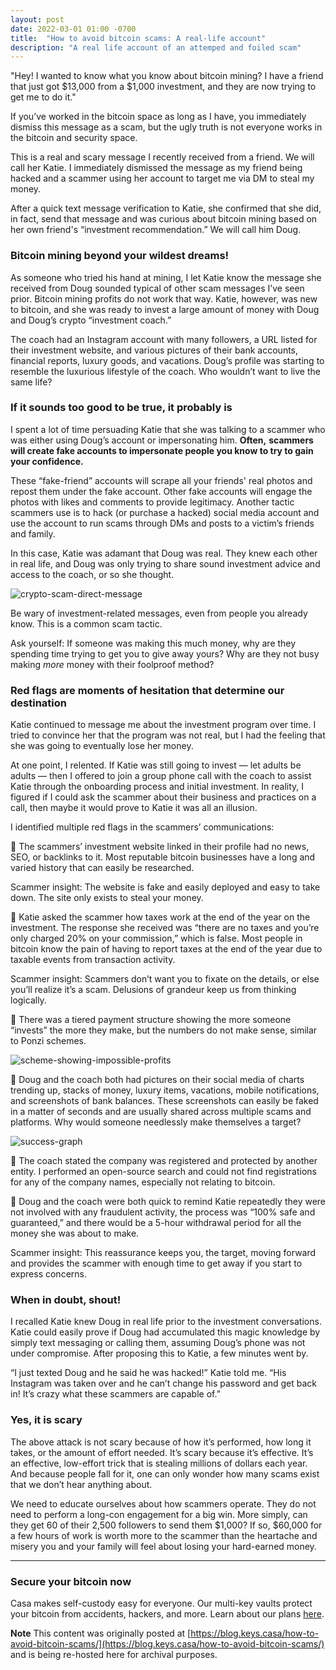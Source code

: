 ```yaml
---
layout: post
date: 2022-03-01 01:00 -0700
title:  "How to avoid bitcoin scams: A real-life account"
description: "A real life account of an attemped and foiled scam"
---
```


"Hey! I wanted to know what you know about bitcoin mining? I have a friend that just got $13,000 from a $1,000 investment, and they are now trying to get me to do it."

If you’ve worked in the bitcoin space as long as I have, you immediately dismiss this message as a scam, but the ugly truth is not everyone works in the bitcoin and security space.

This is a real and scary message I recently received from a friend. We will call her Katie. I immediately dismissed the message as my friend being hacked and a scammer using her account to target me via DM to steal my money.

After a quick text message verification to Katie, she confirmed that she did, in fact, send that message and was curious about bitcoin mining based on her own friend's “investment recommendation.” We will call him Doug.

### Bitcoin mining beyond your wildest dreams!

As someone who tried his hand at mining, I let Katie know the message she received from Doug sounded typical of other scam messages I’ve seen prior. Bitcoin mining profits do not work that way. Katie, however, was new to bitcoin, and she was ready to invest a large amount of money with Doug and Doug’s crypto “investment coach.”

The coach had an Instagram account with many followers, a URL listed for their investment website, and various pictures of their bank accounts, financial reports, luxury goods, and vacations. Doug’s profile was starting to resemble the luxurious lifestyle of the coach. Who wouldn’t want to live the same life?

### If it sounds too good to be true, it probably is

I spent a lot of time persuading Katie that she was talking to a scammer who was either using Doug’s account or impersonating him. **Often,** **scammers will create fake accounts to impersonate people you know to try to gain your confidence.**

These “fake-friend” accounts will scrape all your friends' real photos and repost them under the fake account. Other fake accounts will engage the photos with likes and comments to provide legitimacy. Another tactic scammers use is to hack (or purchase a hacked) social media account and use the account to run scams through DMs and posts to a victim’s friends and family.

In this case, Katie was adamant that Doug was real. They knew each other in real life, and Doug was only trying to share sound investment advice and access to the coach, or so she thought.

![crypto-scam-direct-message](https://blog.keys.casa/content/images/2023/02/scam-message-1.jpg)

Be wary of investment-related messages, even from people you already know. This is a common scam tactic.

Ask yourself: If someone was making this much money, why are they spending time trying to get you to give away yours? Why are they not busy making _more_ money with their foolproof method?

### Red flags are moments of hesitation that determine our destination

Katie continued to message me about the investment program over time. I tried to convince her that the program was not real, but I had the feeling that she was going to eventually lose her money.

At one point, I relented. If Katie was still going to invest — let adults be adults — then I offered to join a group phone call with the coach to assist Katie through the onboarding process and initial investment. In reality, I figured if I could ask the scammer about their business and practices on a call, then maybe it would prove to Katie it was all an illusion.

I identified multiple red flags in the scammers’ communications:

🚩 The scammers’ investment website linked in their profile had no news, SEO, or backlinks to it. Most reputable bitcoin businesses have a long and varied history that can easily be researched.

Scammer insight: The website is fake and easily deployed and easy to take down. The site only exists to steal your money.

🚩 Katie asked the scammer how taxes work at the end of the year on the investment. The response she received was “there are no taxes and you’re only charged 20% on your commission,” which is false. Most people in bitcoin know the pain of having to report taxes at the end of the year due to taxable events from transaction activity.

Scammer insight: Scammers don’t want you to fixate on the details, or else you’ll realize it’s a scam. Delusions of grandeur keep us from thinking logically.

🚩 There was a tiered payment structure showing the more someone “invests” the more they make, but the numbers do not make sense, similar to Ponzi schemes.

![scheme-showing-impossible-profits](https://blog.keys.casa/content/images/2023/02/Scam-nomics-1.png)

🚩 Doug and the coach both had pictures on their social media of charts trending up, stacks of money, luxury items, vacations, mobile notifications, and screenshots of bank balances. These screenshots can easily be faked in a matter of seconds and are usually shared across multiple scams and platforms. Why would someone needlessly make themselves a target?

![success-graph](https://blog.keys.casa/content/images/2023/02/overpromises-1.png)

🚩 The coach stated the company was registered and protected by another entity. I performed an open-source search and could not find registrations for any of the company names, especially not relating to bitcoin.

🚩 Doug and the coach were both quick to remind Katie repeatedly they were not involved with any fraudulent activity, the process was “100% safe and guaranteed,” and there would be a 5-hour withdrawal period for all the money she was about to make.

Scammer insight: This reassurance keeps you, the target, moving forward and provides the scammer with enough time to get away if you start to express concerns.

### When in doubt, shout!

I recalled Katie knew Doug in real life prior to the investment conversations. Katie could easily prove if Doug had accumulated this magic knowledge by simply text messaging or calling them, assuming Doug’s phone was not under compromise. After proposing this to Katie, a few minutes went by.

“I just texted Doug and he said he was hacked!” Katie told me. “His Instagram was taken over and he can’t change his password and get back in! It’s crazy what these scammers are capable of.”

### Yes, it is scary

The above attack is not scary because of how it’s performed, how long it takes, or the amount of effort needed. It’s scary because it’s effective. It’s an effective, low-effort trick that is stealing millions of dollars each year. And because people fall for it, one can only wonder how many scams exist that we don’t hear anything about.

We need to educate ourselves about how scammers operate. They do not need to perform a long-con engagement for a big win. More simply, can they get 60 of their 2,500 followers to send them $1,000? If so, $60,000 for a few hours of work is worth more to the scammer than the heartache and misery you and your family will feel about losing your hard-earned money.

* * *

### Secure your bitcoin now

Casa makes self-custody easy for everyone. Our multi-key vaults protect your bitcoin from accidents, hackers, and more. Learn about our plans [here](https://keys.casa/pricing/?ref=ron.stoner.com).

**Note**
This content was originally posted at [https://blog.keys.casa/how-to-avoid-bitcoin-scams/](https://blog.keys.casa/how-to-avoid-bitcoin-scams/) and is being re-hosted here for archival purposes.